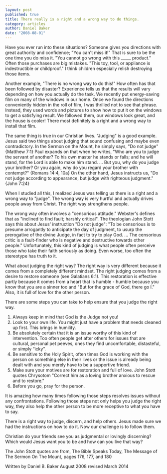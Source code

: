```yaml
---
layout: post
published: true
title: There really is a right and a wrong way to do things.
category: articles
author: Daniel Baker
date: "2008-08-01"
---
```


Have you ever run into these situations?  Someone gives you directions with great authority and confidence; "You can't miss it!"  That is sure to be the one time you do miss it.  "You cannot go wrong with this _____ product."  Often those purchases are big mistakes.  "This toy, tool, or appliance is indestructible or childproof."  I think children especially relish destroying those items. 

Another example, "There is no wrong way to do this!"  How often has that been followed by disaster?  Experience tells us that the results will vary depending on how you actually do the task.  We recently put energy-saving film on many of the windows in our home.  Once we found the directions conveniently hidden in the roll of film, I was thrilled not to see that phrase.  Instead, they used words and pictures to show how to put it on the windows to get a satisfying result.  We followed them, our windows look great, and the house is cooler!  There most definitely is a right and a wrong way to install that film. 

The same thing is true in our Christian lives.  "Judging" is a good example.  Jesus said two things about judging that sound confusing and maybe even contradictory.  In the Sermon on the Mount, he simply says, "Do not judge" {Matthew 7:1} Paul expands on that when he writes, "Who are you to judge the servant of another?  To his own master he stands or falls; and he will stand, for the Lord is able to make him stand. ... But you, why do you judge your brother? Or you again, why do you regard your brother with contempt?" {Romans 14:4, 10a}  On the other hand, Jesus instructs us, "Do not judge according to appearance, but judge with righteous judgment."  {John 7:24}  

When I studied all this, I realized Jesus was telling us there is a right and a wrong way to "judge".  The wrong way is very hurtful and actually drives people away from Christ.  The right way strengthens people.

The wrong way often involves a "censorious attitude."  Webster's defines that as "inclined to find fault; harshly critical".  The theologian John Stott says this about Jesus' instruction "Do not judge": "To be censorious is to presume arrogantly to anticipate the day of judgment, to usurp the prerogative of the divine Judge, in fact to try to play God. ... The censorious critic is a fault-finder who is negative and destructive towards other people."  Unfortunately, this kind of judging is what people often perceive those who take their faith seriously as doing.  Even worse, too often the stereotype has truth to it.

What about judging the right way?  The right way is very different because it comes from a completely different mindset.  The right judging comes from a desire to restore someone (see Galatians 6:1).  This restoration is effective partly because it comes from a heart that is humble - humble because you know that you are a sinner too and "But for the grace of God, there go I."  Also, it is full of love for the other person.

There are some steps you can take to help ensure that you judge the right way.
1)  Always keep in mind that God is the Judge not you!
2)  Look to your own life. You might just have a problem that needs cleaned up first. This brings in humility. 
3)  Be absolutely certain that it is an issue worthy of this kind of intervention. Too often people get after others for issues that are cultural, personal pet peeves, ones they find uncomfortable, distasteful, or simply “icky”.
4)  Be sensitive to the Holy Spirit, often times God is working with the person on something else in their lives or the issue is already being dealt with and you merely have to be a supportive friend.
5)  Make sure your motives are for restoration and full of love.  John Stott quotes Chrysotom "Correct him as a loving brother anxious to rescue and to restore."  
6)  Before you go, pray for the person. 

It is amazing how many times following those steps resolves issues without any confrontations.  Following those steps not only helps you judge the right way, they also help the other person to be more receptive to what you have to say.

There is a right way to judge, discern, and help others.  Jesus made sure we had the instructions on how to do it.  Now our challenge is to follow them.

Christian do your friends see you as judgmental or lovingly discerning? 
Which would Jesus want you to be and how can you live that way?

The John Stott quotes are from, The Bible Speaks Today, The Message of The Sermon On The Mount, pages 176, 177, and 180

Written by Daniel B. Baker August 2008  revised March 2014
